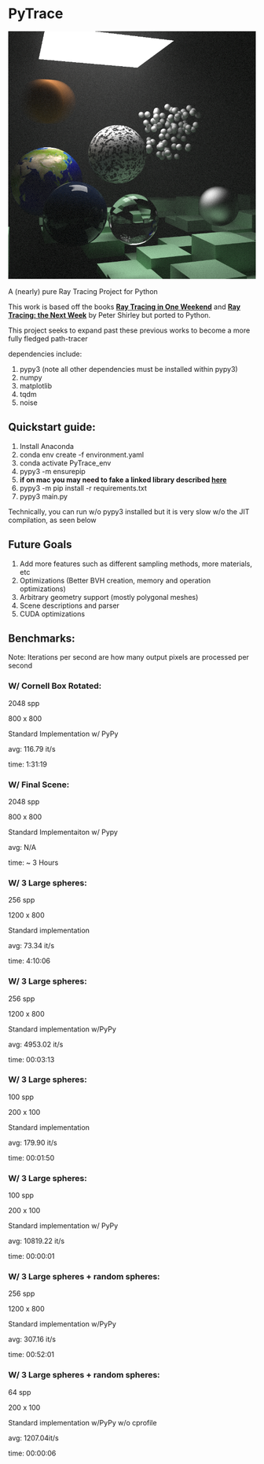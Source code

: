 # PyTrace

![image2](./references/final_scene.png)

A (nearly) pure Ray Tracing Project for Python

This work is based off the books **[Ray Tracing in One Weekend](https://github.com/RayTracing/raytracinginoneweekend)** and **[Ray Tracing: the Next Week](https://github.com/RayTracing/raytracingthenextweek)** by Peter Shirley but ported to Python. 

This project seeks to expand past these previous works to become a more fully fledged path-tracer


dependencies include: 
1. pypy3 (note all other dependencies must be installed within pypy3)
2. numpy 
3. matplotlib
4. tqdm
5. noise

## Quickstart guide: 
1. Install Anaconda
2. conda env create -f environment.yaml
3. conda activate PyTrace_env
3. pypy3 -m ensurepip
4. **if on mac you may need to fake a linked library described [here](https://bitbucket.org/pypy/pypy/issues/2942/unable-to-install-numpy-with-pypy3-on)**
5. pypy3 -m pip install -r requirements.txt
6. pypy3 main.py 

Technically, you can run w/o pypy3 installed but it is very slow w/o the JIT compilation, as seen below 

## Future Goals

1. Add more features such as different sampling methods, more materials, etc
2. Optimizations (Better BVH creation, memory and operation optimizations)
3. Arbitrary geometry support (mostly polygonal meshes)
4. Scene descriptions and parser
5. CUDA optimizations


## Benchmarks: 
Note: Iterations per second are how many output pixels are processed per second 
 
### W/ Cornell Box Rotated: 
2048 spp

800 x 800

Standard Implementation w/ PyPy

avg: 116.79 it/s

time: 1:31:19

### W/ Final Scene: 
2048 spp

800 x 800

Standard Implementaiton w/ Pypy

avg: N/A 

time: ~ 3 Hours

### W/ 3 Large spheres: 
256 spp 

1200 x 800 


Standard implementation

avg:  73.34 it/s 

time: 4:10:06

### W/ 3 Large spheres: 
256 spp 

1200 x 800 

Standard implementation w/PyPy

avg:  4953.02 it/s 

time: 00:03:13  

### W/ 3 Large spheres: 
100 spp 

200 x 100

Standard implementation

avg: 179.90 it/s

time: 00:01:50

### W/ 3 Large spheres: 
100 spp 

200 x 100 

Standard implementation w/ PyPy

avg: 10819.22 it/s

time: 00:00:01


### W/ 3 Large spheres + random spheres: 
256 spp 

1200 x 800 

Standard implementation w/PyPy

avg:  307.16 it/s

time: 00:52:01 

### W/ 3 Large spheres + random spheres:
64 spp

200 x 100 

Standard implementation w/PyPy w/o cprofile

avg: 1207.04it/s

time: 00:00:06


